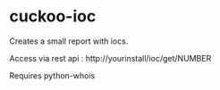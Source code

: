 # cuckoo-ioc

Creates a small report with iocs.

Access via rest api : http://yourinstall/ioc/get/NUMBER

Requires python-whois
